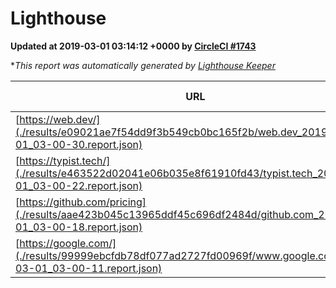 
# Lighthouse

**Updated at 2019-03-01 03:14:12 +0000 by [CircleCI #1743](https://circleci.com/gh/ItinerisLtd/lighthouse-keeper-example/1743)**

**This report was automatically generated by [Lighthouse Keeper](https://github.com/itinerisltd/lighthouse-keeper)*

| URL | Performance | Accessibility | Best Practices | SEO | PWA | Updated At |
| --- | --- | --- | --- | --- | --- | --- |
| [https://web.dev/](./results/e09021ae7f54dd9f3b549cb0bc165f2b/web.dev_2019-03-01_03-00-30.report.json) | 0.97 | 0.93 | 1 | 0.91 | 1 | 2019-03-01T03:00:30.431Z |
| [https://typist.tech/](./results/e463522d02041e06b035e8f61910fd43/typist.tech_2019-03-01_03-00-22.report.json) | 1 |  |  |  |  | 2019-03-01T03:00:22.917Z |
| [https://github.com/pricing](./results/aae423b045c13965ddf45c696df2484d/github.com_2019-03-01_03-00-18.report.json) | 0.8 | 0.89 | 0.93 | 0.9 | 0.58 | 2019-03-01T03:00:18.835Z |
| [https://google.com/](./results/99999ebcfdb78df077ad2727fd00969f/www.google.com_2019-03-01_03-00-11.report.json) | 0.96 | 0.71 | 0.93 | 0.8 | 0.58 | 2019-03-01T03:00:11.178Z |
